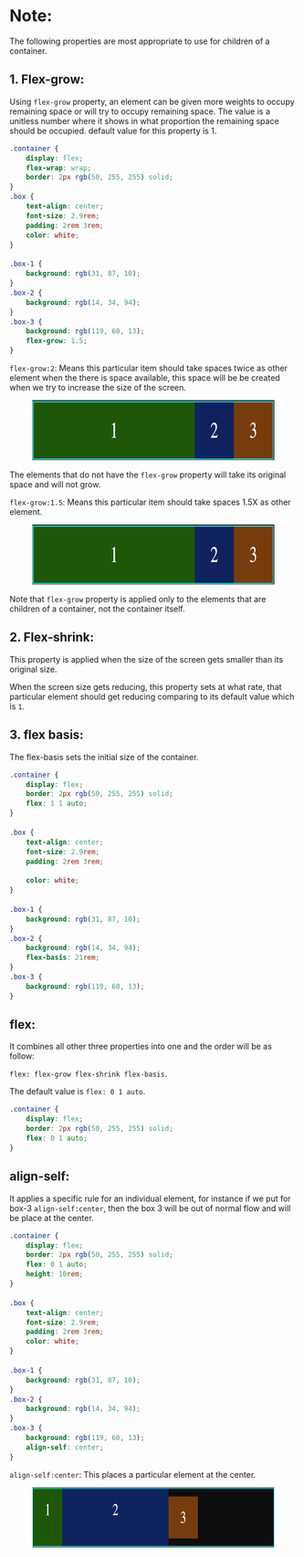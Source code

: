 # Note:

The following properties are most appropriate to use for children of a container.

## 1. Flex-grow:

Using `flex-grow` property, an element can be given more weights to occupy remaining space or will try to occupy remaining space.
The value is a unitless number where it shows in what proportion the remaining space should be occupied.
default value for this property is 1.

```css
.container {
	display: flex;
	flex-wrap: wrap;
	border: 2px rgb(50, 255, 255) solid;
}
.box {
	text-align: center;
	font-size: 2.9rem;
	padding: 2rem 3rem;
	color: white;
}

.box-1 {
	background: rgb(31, 87, 10);
}
.box-2 {
	background: rgb(14, 34, 94);
}
.box-3 {
	background: rgb(119, 60, 13);
	flex-grow: 1.5;
}
```

`flex-grow:2`: Means this particular item should take spaces twice as other element when the there is space available, this space will be be created when we try to increase the size of the screen.

<figure>
<img src="../assets/grow/grow-1.png" alt="children are growing at 2 rate in flext flow" height="105" width="720" />
</figure>

The elements that do not have the `flex-grow` property will take its original space and will not grow.

`flex-grow:1.5`: Means this particular item should take spaces 1.5X as other element.

<figure>
<img src="../assets/grow/grow-1.png" alt="children are growing at 1.5x in flex flow" height="105" width="720" />
</figure>

Note that `flex-grow` property is applied only to the elements that are children of a container, not the container itself.

## 2. Flex-shrink:

This property is applied when the size of the screen gets smaller than its original size.

When the screen size gets reducing, this property sets at what rate, that particular element should get reducing comparing to its default value which is `1`.

## 3. flex basis:

The flex-basis sets the initial size of the container.

```css
.container {
	display: flex;
	border: 2px rgb(50, 255, 255) solid;
	flex: 1 1 auto;
}

.box {
	text-align: center;
	font-size: 2.9rem;
	padding: 2rem 3rem;

	color: white;
}

.box-1 {
	background: rgb(31, 87, 10);
}
.box-2 {
	background: rgb(14, 34, 94);
	flex-basis: 21rem;
}
.box-3 {
	background: rgb(119, 60, 13);
}
```

## flex:

It combines all other three properties into one and the order will be as follow:

`flex: flex-grow flex-shrink flex-basis`.

The default value is `flex: 0 1 auto`.

```css
.container {
	display: flex;
	border: 2px rgb(50, 255, 255) solid;
	flex: 0 1 auto;
}
```

## align-self:

It applies a specific rule for an individual element, for instance if we put for box-3 `align-self:center`, then the box 3 will be out of normal flow and will be place at the center.

```css
.container {
	display: flex;
	border: 2px rgb(50, 255, 255) solid;
	flex: 0 1 auto;
	height: 10rem;
}

.box {
	text-align: center;
	font-size: 2.9rem;
	padding: 2rem 3rem;
	color: white;
}

.box-1 {
	background: rgb(31, 87, 10);
}
.box-2 {
	background: rgb(14, 34, 94);
}
.box-3 {
	background: rgb(119, 60, 13);
	align-self: center;
}
```

`align-self:center`: This places a particular element at the center.

<figure>
<img src="../assets/align-self/center.png" alt="box-3 aligned in center" height="105" width="720" />
</figure>
